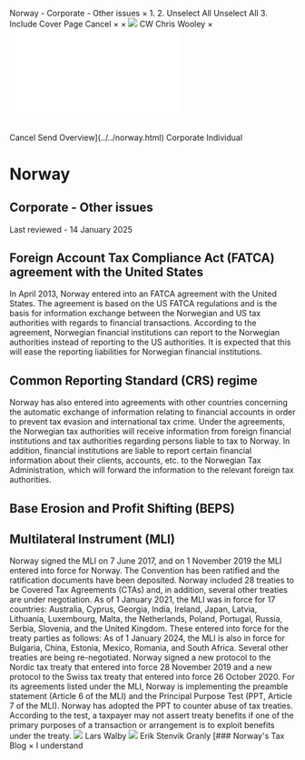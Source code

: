 Norway - Corporate - Other issues
×
1.
2.
Unselect All
Unselect All
3.
Include Cover Page
Cancel
×
×
![](../../-/media/world-wide-tax-summaries/attachments/global---chris-wooley.ashx%3Frev=ac5e5f3223b34096b1afc2a6009c7320&revision=ac5e5f32-23b3-4096-b1af-c2a6009c7320&hash=859B7ADC84DC2CBEC9760E9E6EE7DE6D0A8BFCDF)
CW
Chris Wooley
×
![](other-issues.html)
######
Cancel
Send
Overview](../../norway.html)
Corporate
Individual
# Norway
## Corporate - Other issues
Last reviewed - 14 January 2025
## Foreign Account Tax Compliance Act (FATCA) agreement with the United States
In April 2013, Norway entered into an FATCA agreement with the United States. The agreement is based on the US FATCA regulations and is the basis for information exchange between the Norwegian and US tax authorities with regards to financial transactions.
According to the agreement, Norwegian financial institutions can report to the Norwegian authorities instead of reporting to the US authorities. It is expected that this will ease the reporting liabilities for Norwegian financial institutions.
## Common Reporting Standard (CRS) regime
Norway has also entered into agreements with other countries concerning the automatic exchange of information relating to financial accounts in order to prevent tax evasion and international tax crime. Under the agreements, the Norwegian tax authorities will receive information from foreign financial institutions and tax authorities regarding persons liable to tax to Norway.
In addition, financial institutions are liable to report certain financial information about their clients, accounts, etc. to the Norwegian Tax Administration, which will forward the information to the relevant foreign tax authorities.
## Base Erosion and Profit Shifting (BEPS)
## Multilateral Instrument (MLI)
Norway signed the MLI on 7 June 2017, and on 1 November 2019 the MLI entered into force for Norway. The Convention has been ratified and the ratification documents have been deposited.
Norway included 28 treaties to be Covered Tax Agreements (CTAs) and, in addition, several other treaties are under negotiation. As of 1 January 2021, the MLI was in force for 17 countries: Australia, Cyprus, Georgia, India, Ireland, Japan, Latvia, Lithuania, Luxembourg, Malta, the Netherlands, Poland, Portugal, Russia, Serbia, Slovenia, and the United Kingdom.
These entered into force for the treaty parties as follows:
As of 1 January 2024, the MLI is also in force for Bulgaria, China, Estonia, Mexico, Romania, and South Africa.
Several other treaties are being re-negotiated. Norway signed a new protocol to the Nordic tax treaty that entered into force 28 November 2019 and a new protocol to the Swiss tax treaty that entered into force 26 October 2020.
For its agreements listed under the MLI, Norway is implementing the preamble statement (Article 6 of the MLI) and the Principal Purpose Test (PPT, Article 7 of the MLI). Norway has adopted the PPT to counter abuse of tax treaties. According to the test, a taxpayer may not assert treaty benefits if one of the primary purposes of a transaction or arrangement is to exploit benefits under the treaty.
![](../../-/media/world-wide-tax-summaries/attachments/norway---lars-walby.ashx%3Frev=dfd8df8377e341c1a02fea30693e9028&revision=dfd8df83-77e3-41c1-a02f-ea30693e9028&hash=EE50ED5C7621B497577E723A05501664CC0E2074)
Lars Walby
![](../../-/media/world-wide-tax-summaries/norwayerik-stenvik-granlynorway--erik-stenvik-granlyjpg20220815112721896.ashx%3Frev=f68b4579366646f7b88f719bf519e037&revision=f68b4579-3666-46f7-b88f-719bf519e037&hash=A4164E93F061286C88F3EAA944025A2B25692516)
Erik Stenvik Granly
[### Norway's Tax Blog
×
I understand